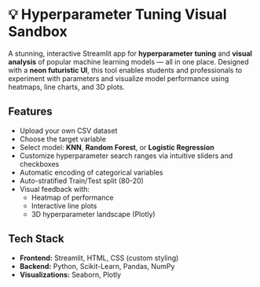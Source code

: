 # 💡 Hyperparameter Tuning Visual Sandbox

A stunning, interactive Streamlit app for **hyperparameter tuning** and **visual analysis** of popular machine learning models — all in one place. Designed with a **neon futuristic UI**, this tool enables students and professionals to experiment with parameters and visualize model performance using heatmaps, line charts, and 3D plots.

## Features

- Upload your own CSV dataset
- Choose the target variable
- Select model: **KNN**, **Random Forest**, or **Logistic Regression**
- Customize hyperparameter search ranges via intuitive sliders and checkboxes
- Automatic encoding of categorical variables
- Auto-stratified Train/Test split (80-20)
- Visual feedback with:
  - Heatmap of performance
  - Interactive line plots
  - 3D hyperparameter landscape (Plotly)

## Tech Stack

- **Frontend:** Streamlit, HTML, CSS (custom styling)
- **Backend:** Python, Scikit-Learn, Pandas, NumPy
- **Visualizations:** Seaborn, Plotly
